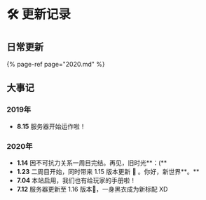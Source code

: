 # 🛠️ 更新记录

## 日常更新

{% page-ref page="2020.md" %}

## 大事记

### 2019年

* **8.15** 服务器开始运作啦！

### 2020年

* **1.14** 因不可抗力关系一周目完结。再见，旧时光**：\(**
* **1.23** 二周目开始，同时带来 1.15 版本更新 🐝 。你好，新世界**。**
* **7.04** 本站启用，我们也有给玩家的手册啦！
* **7.12** 服务器更新至 1.16 版本👿，一身黑衣成为新标配 XD



